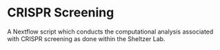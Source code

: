# CRISPR Screening

A Nextflow script which conducts the computational analysis associated with CRISPR screening as done within the Sheltzer Lab.
